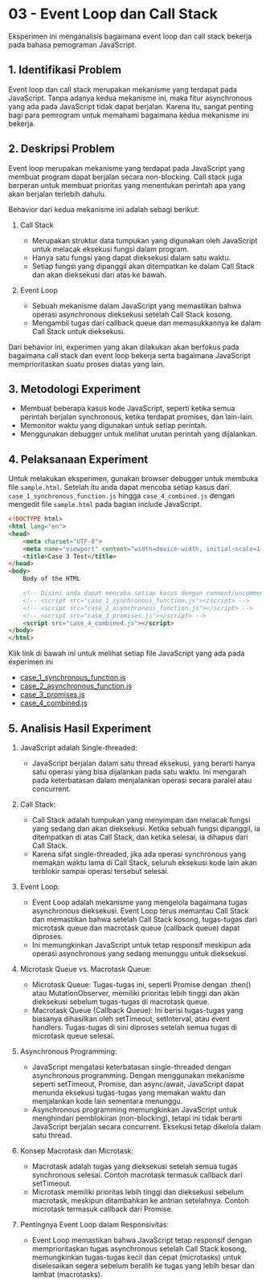 # 03 - Event Loop dan Call Stack

Eksperimen ini menganalisis bagaimana event loop dan call stack bekerja pada bahasa pemograman JavaScript.

## 1. Identifikasi Problem

Event loop dan call stack merupakan mekanisme yang terdapat pada JavaScript. Tanpa adanya kedua mekanisme ini, maka fitur asynchronous yang ada pada JavaScript tidak dapat berjalan. Karena itu, sangat penting bagi para pemrogram untuk memahami bagaimana kedua mekanisme ini bekerja.

## 2. Deskripsi Problem

Event loop merupakan mekanisme yang terdapat pada JavaScript yang membuat program dapat berjalan secara non-blocking. Call stack juga berperan untuk membuat prioritas yang menentukan perintah apa yang akan berjalan terlebih dahulu.

Behavior dari kedua mekanisme ini adalah sebagi berikut:

1. Call Stack
    - Merupakan struktur data tumpukan yang digunakan oleh JavaScript untuk melacak eksekusi fungsi dalam program.
    - Hanya satu fungsi yang dapat dieksekusi dalam satu waktu.
    - Setiap fungsi yang dipanggil akan ditempatkan ke dalam Call Stack dan akan dieksekusi dari atas ke bawah.

2. Event Loop
    - Sebuah mekanisme dalam JavaScript yang memastikan bahwa operasi asynchronous dieksekusi setelah Call Stack kosong.
    - Mengambil tugas dari callback queue dan memasukkannya ke dalam Call Stack untuk dieksekusi.

Dari behavior ini, experimen yang akan dilakukan akan berfokus pada bagaimana call stack dan event loop bekerja serta bagaimana JavaScript memprioritaskan suatu proses diatas yang lain.

## 3. Metodologi Experiment

- Membuat beberapa kasus kode JavaScript, seperti ketika semua perintah berjalan synchronous, ketika terdapat promises, dan lain-lain.
- Memonitor waktu yang digunakan untuk setiap perintah.
- Menggunakan debugger untuk melihat urutan perintah yang dijalankan.

## 4. Pelaksanaan Experiment

Untuk melakukan eksperimen, gunakan browser debugger untuk membuka file `sample.html`. Setelah itu anda dapat mencoba setiap kasus dari `case_1_synchronous_function.js` hingga `case_4_combined.js` dengan mengedit file `sample.html` pada bagian include JavaScript.

```html
<!DOCTYPE html>
<html lang="en">
<head>
    <meta charset="UTF-8">
    <meta name="viewport" content="width=device-width, initial-scale=1.0">
    <title>Case 3 Test</title>
</head>
<body>
    Body of the HTML

    <!-- Disini anda dapat mencoba setiap kasus dengan comment/uncomment include JavaScript di bawah ini -->
    <!-- <script src="case_1_synchronous_function.js"></script> -->
    <!-- <script src="case_2_asynchronous_function.js"></script> -->
    <!-- <script src="case_3_promises.js"></script> -->
    <script src="case_4_combined.js"></script>
</body>
</html>
```

Klik link di bawah ini untuk melihat setiap file JavaScript yang ada pada experimen ini

- [case_1_synchronous_function.js](case_1_synchronous_function.js)
- [case_2_asynchronous_function.js](case_2_asynchronous_function.js)
- [case_3_promises.js](case_3_promises.js)
- [case_4_combined.js](case_4_combined.js)

## 5. Analisis Hasil Experiment

1. JavaScript adalah Single-threaded:
    - JavaScript berjalan dalam satu thread eksekusi, yang berarti hanya satu operasi yang bisa dijalankan pada satu waktu. Ini mengarah pada keterbatasan dalam menjalankan operasi secara paralel atau concurrent.

2. Call Stack:
    - Call Stack adalah tumpukan yang menyimpan dan melacak fungsi yang sedang dan akan dieksekusi. Ketika sebuah fungsi dipanggil, ia ditempatkan di atas Call Stack, dan ketika selesai, ia dihapus dari Call Stack.
    - Karena sifat single-threaded, jika ada operasi synchronous yang memakan waktu lama di Call Stack, seluruh eksekusi kode lain akan terblokir sampai operasi tersebut selesai.

3. Event Loop:
    - Event Loop adalah mekanisme yang mengelola bagaimana tugas asynchronous dieksekusi. Event Loop terus memantau Call Stack dan memastikan bahwa setelah Call Stack kosong, tugas-tugas dari microtask queue dan macrotask queue (callback queue) dapat diproses.
    - Ini memungkinkan JavaScript untuk tetap responsif meskipun ada operasi asynchronous yang sedang menunggu untuk dieksekusi.

4. Microtask Queue vs. Macrotask Queue:
    - Microtask Queue: Tugas-tugas ini, seperti Promise dengan .then() atau MutationObserver, memiliki prioritas lebih tinggi dan akan dieksekusi sebelum tugas-tugas di macrotask queue.
    - Macrotask Queue (Callback Queue): Ini berisi tugas-tugas yang biasanya dihasilkan oleh setTimeout, setInterval, atau event handlers. Tugas-tugas di sini diproses setelah semua tugas di microtask queue selesai.

5. Asynchronous Programming:
    - JavaScript mengatasi keterbatasan single-threaded dengan asynchronous programming. Dengan menggunakan mekanisme seperti setTimeout, Promise, dan async/await, JavaScript dapat menunda eksekusi tugas-tugas yang memakan waktu dan menjalankan kode lain sementara menunggu.
    - Asynchronous programming memungkinkan JavaScript untuk menghindari pemblokiran (non-blocking), tetapi ini tidak berarti JavaScript berjalan secara concurrent. Eksekusi tetap dikelola dalam satu thread.

6. Konsep Macrotask dan Microtask:
    - Macrotask adalah tugas yang dieksekusi setelah semua tugas synchronous selesai. Contoh macrotask termasuk callback dari setTimeout.
    - Microtask memiliki prioritas lebih tinggi dan dieksekusi sebelum macrotask, meskipun ditambahkan ke antrian setelahnya. Contoh microtask termasuk callback dari Promise.

7. Pentingnya Event Loop dalam Responsivitas:
    - Event Loop memastikan bahwa JavaScript tetap responsif dengan memprioritaskan tugas asynchronous setelah Call Stack kosong, memungkinkan tugas-tugas kecil dan cepat (microtasks) untuk diselesaikan segera sebelum beralih ke tugas yang lebih besar dan lambat (macrotasks).
